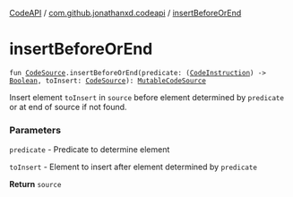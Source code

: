 [CodeAPI](../index.md) / [com.github.jonathanxd.codeapi](index.md) / [insertBeforeOrEnd](.)

# insertBeforeOrEnd

`fun `[`CodeSource`](-code-source/index.md)`.insertBeforeOrEnd(predicate: (`[`CodeInstruction`](-code-instruction.md)`) -> `[`Boolean`](https://kotlinlang.org/api/latest/jvm/stdlib/kotlin/-boolean/index.html)`, toInsert: `[`CodeSource`](-code-source/index.md)`): `[`MutableCodeSource`](-mutable-code-source/index.md)

Insert element `toInsert` in `source` before element determined by `predicate` or at end of source if not found.

### Parameters

`predicate` - Predicate to determine element

`toInsert` - Element to insert after element determined by `predicate`

**Return**
`source`

